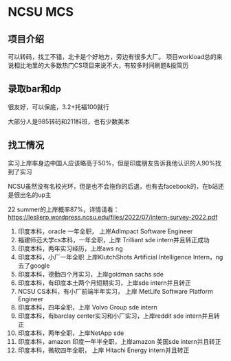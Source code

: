 # NCSU MCS

## 项目介绍
可以转码，找工不错，北卡是个好地方，旁边有很多大厂。
项目workload总的来说相比地里的大多数热门CS项目来说不大，有较多时间刷题&投简历



## 录取bar和dp
很友好，可以保底，3.2+托福100就行

大部分人是985转码和211科班，也有少数美本

## 找工情况
实习上岸率身边中国人应该略高于50%，但是印度朋友告诉我他认识的人90%找到了实习

NCSU虽然没有名校光环，但是也不会拖你的后退，也有去facebook的，在b站还是很出名的up主

22 summer的上岸概率87%，详情请看：https://leslierp.wordpress.ncsu.edu/files/2022/07/intern-survey-2022.pdf

1. 印度本科，oracle 一年全职，
   上岸AdImpact Software Engineer
2. 福建师范大学cs本科，一年全职，上岸  Trilliant  sde intern并且转正成功
3. 印度本科，两年实习经历，上岸aws ng
4. 印度本科，小厂一年全职
   上岸KlutchShots Artificial Intelligence Intern，ng 去了google
5. 印度本科，德勤四个月实习，上岸goldman sachs sde
6. 印度本科，有印度本土两个月短期实习，上岸sde intern并且转正
7. NCSU CS本科，有小厂前端半年实习， 上岸 MetLife Software Platform Engineer
8. 印度本科，四年全职，上岸
   Volvo Group sde intern
9. 印度本科，有barclay center实习和小厂实习，上岸reddit sde intern并且转正
10. 印度本科，两年全职，上岸NetApp sde
11. 印度本科，amazon 印度一年半全职，上岸amazon 美国sde intern并且转正
12. 印度本科，微软四年全职，
    上岸 Hitachi Energy intern并且转正
   
   
   